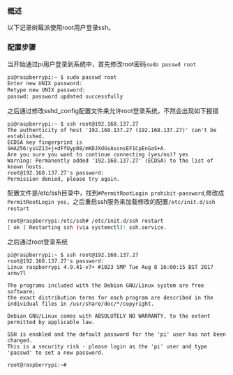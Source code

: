 ### 概述

以下记录树莓派使用root用户登录ssh。

### 配置步骤

当开始通过pi用户登录到系统中，首先修改root密码`sudo passwd root`

```sh
pi@raspberrypi:~ $ sudo passwd root
Enter new UNIX password:
Retype new UNIX password:
passwd: password updated successfully
```

之后通过修改sshd_config配置文件来允许root登录系统，不然会出现如下报错

```she
pi@raspberrypi:~ $ ssh root@192.168.137.27
The authenticity of host '192.168.137.27 (192.168.137.27)' can't be established.
ECDSA key fingerprint is SHA256:ysUZ13+j+dFfUyp08/mKDJXdGsAssnsEF1CpEnGaS+A.
Are you sure you want to continue connecting (yes/no)? yes
Warning: Permanently added '192.168.137.27' (ECDSA) to the list of known hosts.
root@192.168.137.27's password:
Permission denied, please try again.
```

配置文件是/etc/ssh目录中，找到`#PermitRootLogin prohibit-password`,修改成`PermitRootLogin yes`，之后重启ssh服务来加载修改的配置`/etc/init.d/ssh restart`

```sh
root@raspberrypi:/etc/ssh# /etc/init.d/ssh restart
[ ok ] Restarting ssh (via systemctl): ssh.service.
```

之后通过root登录系统

```she
pi@raspberrypi:~ $ ssh root@192.168.137.27
root@192.168.137.27's password:
Linux raspberrypi 4.9.41-v7+ #1023 SMP Tue Aug 8 16:00:15 BST 2017 armv7l

The programs included with the Debian GNU/Linux system are free software;
the exact distribution terms for each program are described in the
individual files in /usr/share/doc/*/copyright.

Debian GNU/Linux comes with ABSOLUTELY NO WARRANTY, to the extent
permitted by applicable law.

SSH is enabled and the default password for the 'pi' user has not been changed.
This is a security risk - please login as the 'pi' user and type 'passwd' to set a new password.

root@raspberrypi:~# 
```

